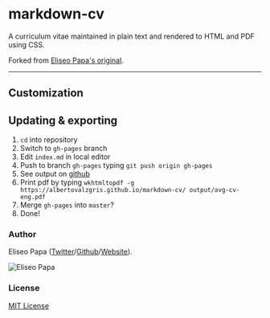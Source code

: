# markdown-cv

A curriculum vitae maintained in plain text and rendered to HTML and PDF using CSS.

Forked from [Eliseo Papa's original](http://elipapa.github.io/markdown-cv).

***

## Customization

## Updating & exporting

1. `cd` into repository
1. Switch to `gh-pages` branch
1. Edit `index.md` in local editor
1. Push to branch `gh-pages` typing `git push origin gh-pages`
1. See output on [github](https://albertovalzgris.github.io/markdown-cv/)
1. Print pdf by typing `wkhtmltopdf -g https://albertovalzgris.github.io/markdown-cv/ output/avg-cv-eng.pdf`
1. Merge `gh-pages` into `master`?
1. Done!

### Author

Eliseo Papa ([Twitter](http://twitter.com/elipapa)/[Github](http://github.com/elipapa)/[Website](https://elipapa.github.io)).

![Eliseo Papa](https://s.gravatar.com/avatar/eae1f0c01afda2bed9ce9cb88f6873f6?s=100)

### License

[MIT License](https://github.com/elipapa/markdown-cv/blob/master/LICENSE)
